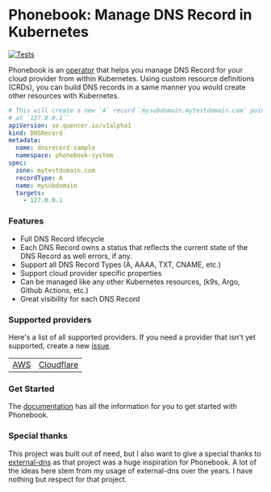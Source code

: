 # Phonebook: Manage DNS Record in Kubernetes
[![Tests](https://github.com/pier-oliviert/phonebook/actions/workflows/test.yaml/badge.svg)](https://github.com/pier-oliviert/phonebook/actions/workflows/test.yaml)

Phonebook is an [operator](https://kubernetes.io/docs/concepts/extend-kubernetes/operator/) that helps you manage DNS Record for your cloud provider from within Kubernetes. Using custom resource definitions (CRDs), you can build DNS records in a same manner you would create other resources with Kubernetes.

```yaml
# This will create a new `A` record `mysubdomain.mytestdomain.com` pointing
# at `127.0.0.1``
apiVersion: se.quencer.io/v1alpha1
kind: DNSRecord
metadata:
  name: dnsrecord-sample
  namespace: phonebook-system
spec:
  zone: mytestdomain.com
  recordType: A
  name: mysubdomain
  targets:
    - 127.0.0.1
```

### Features

- Full DNS Record lifecycle
- Each DNS Record owns a status that reflects the current state of the DNS Record as well errors, if any.
- Support all DNS Record Types (A, AAAA, TXT, CNAME, etc.)
- Support cloud provider specific properties 
- Can be managed like any other Kubernetes resources, (k9s, Argo, Github Actions, etc.)
- Great visibility for each DNS Record

### Supported providers

Here's a list of all supported providers. If you need a provider that isn't yet supported, create a new [issue](https://github.com/pier-oliviert/phonebook/issues/new).

|||
|--|--|
|[AWS](https://pier-oliviert.github.io/phonebook/providers/aws/)|[Cloudflare](https://pier-oliviert.github.io/phonebook/providers/cloudflare/)|

### Get Started

The [documentation](https://pier-oliviert.github.io/phonebook/) has all the information for you to get started with Phonebook.

### Special thanks

This project was built out of need, but I also want to give a special thanks to [external-dns](https://github.com/kubernetes-sigs/external-dns) as that project was a huge inspiration for Phonebook. A lot of the ideas here stem from my usage of external-dns over the years. I have nothing but respect for that project.
